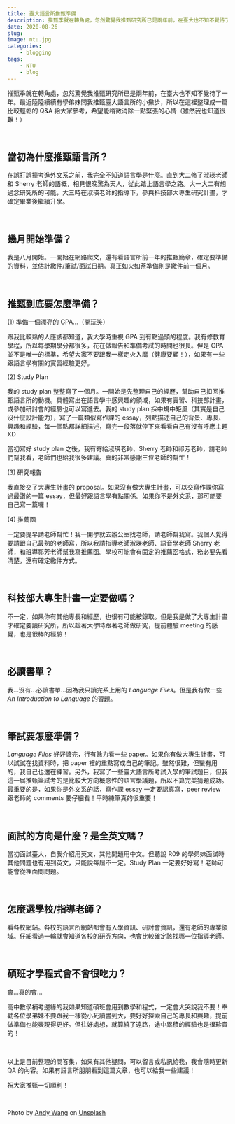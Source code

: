 ```yaml
---
title: 臺大語言所推甄準備
description: 推甄季就在轉角處，忽然驚覺我推甄研究所已是兩年前，在臺大也不知不覺待了一年。
date: 2020-08-26
slug: 
image: ntu.jpg
categories:
    - blogging
tags:
    - NTU
    - blog
---
```


推甄季就在轉角處，忽然驚覺我推甄研究所已是兩年前，在臺大也不知不覺待了一年。最近陸陸續續有學弟妹問我推甄臺大語言所的小撇步，所以在這裡整理成一篇比較輕鬆的 Q&A 給大家參考，希望能稍微消除一點緊張的心情（雖然我也知道很難！）

&nbsp;

## 當初為什麼推甄語言所？
在誤打誤撞考進外文系之前，我完全不知道語言學是什麼。直到大二修了淑瑛老師和 Sherry 老師的語概，相見恨晚驚為天人，從此踏上語言學之路。大一大二有想過念研究所的可能，大三時在淑瑛老師的指導下，參與科技部大專生研究計畫，才確定畢業後繼續升學。

&nbsp;

## 幾月開始準備？
我是八月開始。一開始在網路爬文，還有看語言所前一年的推甄簡章，確定要準備的資料，並估計繳件/筆試/面試日期。真正如火如荼準備則是繳件前一個月。

&nbsp;

## 推甄到底要怎麼準備？
(1) 準備一個漂亮的 GPA...（開玩笑）

跟我比較熟的人應該都知道，我大學時重視 GPA 到有點過頭的程度。我有修教育學程，所以每學期學分都很多，花在做報告和準備考試的時間也很長。但是 GPA 並不是唯一的標準，希望大家不要跟我一樣走火入魔（健康要顧！），如果有一些跟語言學有關的實習經驗更好。

(2) Study Plan

我的 study plan 整整寫了一個月。一開始是先整理自己的經歷，幫助自己扣回推甄語言所的動機。具體寫出在語言學中感興趣的領域，如果有實習、科技部計畫，或參加研討會的經驗也可以寫進去。我的 study plan 採中規中矩風（其實是自己沒什麼設計能力），寫了一篇類似寫作課的 essay，列點描述自己的背景、專長、興趣和經驗，每一個點都詳細描述，寫完一段落就停下來看看自己有沒有呼應主題XD

當初寫好 study plan 之後，我有寄給淑瑛老師、Sherry 老師和祁芳老師，請老師們幫我看，老師們也給我很多建議。真的非常感謝三位老師的幫忙！

(3) 研究報告

我直接交了大專生計畫的 proposal。如果沒有做大專生計畫，可以交寫作課你寫過最讚的一篇 essay，但最好跟語言學有點關係。如果你不是外文系，那可能要自己寫一篇囉！

(4) 推薦函

一定要提早請老師幫忙！我一開學就去辦公室找老師，請老師幫我寫。我個人覺得要請跟自己最熟的老師寫，所以我請指導老師淑瑛老師、語音學老師 Sherry 老師，和班導祁芳老師幫我寫推薦函。學校可能會有固定的推薦函格式，務必要先看清楚，還有確定繳件方式。

&nbsp;

## 科技部大專生計畫一定要做嗎？
不一定，如果你有其他專長和經歷，也很有可能被錄取。但是我是做了大專生計畫才確定要讀研究所，所以趁著大學時跟著老師做研究，提前體驗 meeting 的感覺，也是很棒的經驗！

&nbsp;

## 必讀書單？
我...沒有...必讀書單...因為我只讀完系上用的 *Language Files*。但是我有做一些 *An Introduction to Language* 的習題。

&nbsp;

## 筆試要怎麼準備？
*Language Files* 好好讀完，行有餘力看一些 paper。如果你有做大專生計畫，可以試試在找資料時，把 paper 裡的重點寫成自己的筆記。雖然很難，但蠻有用的，我自己也還在練習。另外，我寫了一些臺大語言所考試入學的筆試題目，但我這一屆推甄筆試考的是比較大方向概念性的語言學議題，所以不算完美猜題成功。最重要的是，如果你是外文系的話，寫作課 essay 一定要認真寫，peer review 跟老師的 comments 要仔細看！平時練筆真的很重要！

&nbsp;

## 面試的方向是什麼？是全英文嗎？
當初面試臺大，自我介紹用英文，其他問題用中文。但聽說 R09 的學弟妹面試時其他問題也有用到英文，只能說每屆不一定。Study Plan 一定要好好寫！老師可能會從裡面問問題。

&nbsp;

## 怎麼選學校/指導老師？
看各校網站。各校的語言所網站都會有入學資訊、研討會資訊，還有老師的專業領域。仔細看過一輪就會知道各校的研究方向，也會比較確定該找哪一位指導老師。

&nbsp;

## 碩班才學程式會不會很吃力？
會...真的會...

高中數學補考邊緣的我如果知道碩班會用到數學和程式，一定會大哭說我不要！奉勸各位學弟妹不要跟我一樣從小死讀書到大，要好好探索自己的專長和興趣，提前做準備也能表現得更好。但往好處想，就算繞了遠路，途中累積的經驗也是很珍貴的！

&nbsp;

以上是目前整理的問答集，如果有其他疑問，可以留言或私訊給我，我會隨時更新 QA 的內容。如果有語言所朋朋看到這篇文章，也可以給我一些建議！

祝大家推甄一切順利！

&nbsp;

<span>Photo by <a href="https://unsplash.com/@andywang02021?utm_source=unsplash&amp;utm_medium=referral&amp;utm_content=creditCopyText">Andy Wang</a> on <a href="https://unsplash.com/s/photos/national-taiwan-university?utm_source=unsplash&amp;utm_medium=referral&amp;utm_content=creditCopyText">Unsplash</a></span>